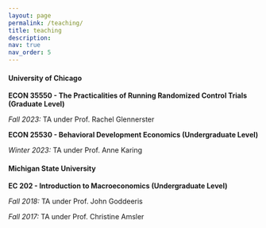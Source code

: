 ```yaml
---
layout: page
permalink: /teaching/
title: teaching
description:
nav: true
nav_order: 5
---
```


#### University of Chicago
**ECON 35550 - The Practicalities of Running Randomized Control Trials (Graduate Level)**

*Fall 2023:* TA under Prof. Rachel Glennerster

**ECON 25530 - Behavioral Development Economics (Undergraduate Level)**

*Winter 2023:* TA under Prof. Anne Karing

#### Michigan State University

**EC 202 - Introduction to Macroeconomics (Undergraduate Level)**

*Fall 2018:* TA under Prof. John Goddeeris

*Fall 2017:* TA under Prof. Christine Amsler
